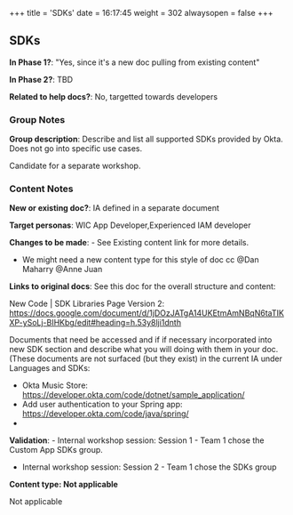 +++
title = 'SDKs'
date = 16:17:45
weight = 302
alwaysopen = false
+++

## SDKs

**In Phase 1?**: "Yes, since it's a new doc pulling from existing content"

**In Phase 2?**: TBD

**Related to help docs?**: No, targetted towards developers


### Group Notes

**Group description**: Describe and list all supported SDKs provided by Okta. Does not go into specific use cases.

Candidate for a separate workshop.

### Content Notes

**New or existing doc?**: IA defined in a separate document

**Target personas**: WIC App Developer,Experienced IAM developer

**Changes to be made**: - See Existing content link for more details.
- We might need a new content type for this style of doc cc @Dan Maharry @Anne Juan

**Links to original docs**: See this doc for the overall structure and content:

New Code | SDK Libraries Page Version 2: https://docs.google.com/document/d/1jDOzJATgA14UKEtmAmNBqN6taTIKXP-ySoLj-BIHKbg/edit#heading=h.53y8lji1dnth

Documents that need be accessed and if if necessary incorporated into new SDK section and describe what you will doing with them in your doc. (These documents are not surfaced (but they exist) in the current IA under Languages and SDKs:

- Okta Music Store: https://developer.okta.com/code/dotnet/sample_application/
- Add user authentication to your Spring app: https://developer.okta.com/code/java/spring/
-

**Validation**: - Internal workshop session: Session 1 - Team 1 chose the Custom App SDKs group.
- Internal workshop session: Session 2 - Team 1 chose the SDKs group

**Content type: Not applicable**

Not applicable


